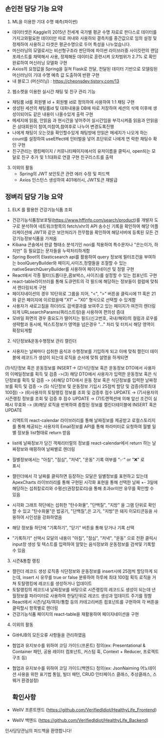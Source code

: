 ## 손인천 담당 기능 요약 ##

1. ML을 이용한 기대 수명 예측(파이썬)
  - 데이터셋은 Kaggle의 2015년 전세계 국가별 평균 수명 자료로 판다스로
    데이터를 가지고와필요한 데이터만 따로 꺼내와 사용하되 결측치를
    중간값으로 임의 설정 및 정제하여 사용하고 타겟은 평균수명으로 두어
    특성을 나누었습니다. 
  - 머신러닝의 모델로서는 비선형구조라 판단하에 파이썬 라이브러중
    사이킷런의 랜덤포레스트를 채택해서 사용, 정제해둔 데이터로 훈련시켜
    오차범위가 2.7% 로 확인 완료하여 머신러닝 모델화 구현
  - Axios의 요청값을 Spring을 걸쳐 Flask로 전달, 전달된 데이터 기반으로
    모델링된 머신러닝이 기대 수명 예측 값 도출하여 반환 구현
  - 내 블로그 (머신러닝) : https://cheonsdev.tistory.com/13
    
2. 웹소켓을 이용한 실시간 채팅 및 친구 관리 기능
  - 채팅룸 id를 회원별 id + 회원별 id로 정의하여 사용하여 1:1 채팅 구현 
  - 생성된 세션의 채팅룸id 및 대화내용을 DB에 따로 저장하여 세션의 삭제
    이후에 생성이되어도 같은 내용이 나올수있게 출력 구현
  - 메세지에 읽음, 안읽음 과 현시간을 넣어주어 실시간임을 부각시켜줌
    읽음과 안읽음은 상대회원이 참여,미참여,참여후로 나누어 변경도록진행
  - 나에게 채팅이 오는것을 확인할수있게 채팅방에 안읽은 메세지가 나오게
    하는 count를 설정하여 useEffect에 인터벌을 넣어 초단위로 나에게 연
    락한 채팅수 확인 구현 
  - 친구관리는 랭킹페이지 / 커뮤니티페이지에서의 유저이름을 클릭시,
    open되는 모달로 친구 추가 및 1:1대화로 연결 구현 친구리스트를 출력

3. 이외의 활동
   - Spring의 JWT 보안토큰 관련 에러 수정 및 피드백
   - Axios 인스턴스 생성하여 401에러시, JWT토큰 재발급
  
## 정벼리 담당 기능 요약 ##

1. ELK 를 활용한 건강기능식품 조회 
 - 건강기능식품정보포털(https://www.hffinfo.com/search/product)를 
    개발자 도구로 분석하여 네트워크항목의 fetch/xhr의 API 송수신 기록을 
    확인하여 해당 어플리케이션에  JWT와 같은 보안처리가 전무함을 확인하여
    해당서버에 등록된 모든 건강기능정보식품을 가져옴
 - Kibana 콘솔에서 한글 형태소 분석기인 nori를 적용하여 특수문자나 
   "은는이가, 하지만" 등 필요없는 문자들을 누락처리하게함
 - Spring Boot의 Elasticsearch api를 활용하여 query 정보에 필터조건을 
   부여하는 boolQueryBuilder와 페이지,사이즈,정렬들을 조절할 수 있는 
   nativeSearchQueryBuilder를 사용하여 페이지네이션 및 정렬 구현
 - React에서 각종 필터(드롭다운,콤보박스, 사이즈)를 설정할 수 있는 컴포넌트 
   구현
 - react-table라이브러를 통해 도큐먼트의 각 필드에 해당하는 정보들이 
   컬럼에 맞춰서 렌더링되게 구현
 - 페이지네이션의 경우 10단위로 그룹을 지어, "<", ">" 버튼을 클릭시에 11 
   혹은 21와 같은 페이지에 이르렀을때 "X1" ~ "X0" 형식으로 선택할 수 있게함
 - 사용자가 새로고침을 하더라도 검색결과를 보여주고 있는 페이지가 여전히 
   렌더링 되게 URLsearchParams(쿼리스트링)을 사용하여 편의성 증대
 - 모바일 화면의 경우 중요도가 떨어지는 필드(신고번호, 국내/해외)의 컬럼과 
   로우를 생략함과 동시에, 텍스트정보가 영역을 넘은경우 "..." 처리 및 터치시 
   해당 영역이 확장되게함

2. 식단정보&운동수행정보 관리 캘린더
 - 사용자는 날짜마다 섭취한 음식과 수행정보를 기입하게 되고 이에 맞춰 
  캘린더 테이블에 레코드가 생성이 되는데 로직을 순서에 맞춰 설명을 하게되면 
  
  (1)식단정보 혹은 운동정보를 INSERT-> (2)식단정보 혹은 운동정보 DTO에서 
  사용자의 이메일정보를 획득 및 검증 ->(3) 해당 DTO에서 사용자가 입력한 
  운동정보 혹은 식단정보를 획득 및 검증 -> (4)해당 DTO에서 운동 정보 혹은 
  식단정보를 입력한 날짜정보를 획득 및 검증 -> (5) 식단정보 및 운동정보 
  기입시 25점씩 할당 및 검증(하루최대 100점) -> (6)사용자의 토탈랭킹 
  정보를 조회 및 검증후 점수 UPDATE -> (7)사용자의 시즌랭킹 정보를 조회 및 
  검증 후 점수 UPDATE -> (7)트랜잭션에 의해 앞선 조건이 실패시 무효화 -> 
  (8)해당 로직을 반복하여 종합된 정보를 캘린더테이블에 INSERT 혹은 
  UPDATE

 - 리액트의 react-calendar 라이브러리를 통해 날짜정보를 제공받고 
   로컬스토리지를 통해 제공되는 사용자의 Email정보를 API를 통해 파라미터로 
   요청하여 월별 일별 정보들 list<dto>형태로 return 받음
  
 - list<dto>에 날짜정보가 담긴 객체리터럴의 정보를 react-calendar에서 
   return 하는 날짜정보와 매핑하여 날짜별로 렌더링
 - 월별정보에서는 "아침", "점심", "저녁", "운동" 기록 여부를 "✅" or "❌" 로  
   표시
- 캘린더에서 각 날짜를 클릭하면 등장하는 모달은 일별정보를 표현하고 있는데
   ApexCharts 라이브러리를 통해 구현된 시각화 표현을 통해 선택한 날짜 +- 
   3일에 해당하는 섭취칼로리와 수평선(권장칼로리)을 통해 초과or미만 유무를 
   확인할 수 있음
- 시각화 그래프 하단에는 섭취한 "탄수화물", "단백질", "지방" 을 그램 단위로 
   확인할 수 있고 "탄수화물"은 밥공기, "단백질",은 고기, "지방"은 돼지 
   이모티콘등을 사용하여 시인성을 강화하였음
- 해당 정보들 하단에 "기록하기", "닫기" 버튼을 통해 닫거나 기록 선택
- "기록하기" 선택시 모달의 내용이 "아침", "점심", "저녁", "운동" 으로 전환
   클릭시 input창 생성 및 텍스트를 입력하여 알맞는 음식정보와 운동정보를 
   검색및 기록할 수 있음

3. 시즌&통합 랭킹
 - 캘린더 레코드 생성 로직중 식단정보와 운동정보를 insert시에 25점씩 
   할당하게 되는데, insert 시 유무를 true or false 분류하여 하루에 최대 
   100점 획득 로직을 거쳐 토탈랭킹에 레코드를 생성하거나 업데이트
 - 토탈랭킹의 레코드내 날짜정보를 바탕으로 시즌랭킹의 레코드도 생성이 
   되는데 년월정보를 파라미터로 사용하여 한달단위로 레코드 생성과 업데이트 
   주기를 정함
 - React에서 시즌/남자/여자/통합 등의 카테고리버튼 컴포넌트를 구현하여 각 
   버튼을 클릭할시 항목별로 렌더링
  - 건강기능식품 페이지의 react-table을 재활용하여 페이지네이션을 구현

4. 이외의 활동
 - GitHUB의 모든오류 사항들을 관리하였음
 - 협업과 유지보수를 위하여 코딩 가이드(프론트) 정의(ex: Presentational & 
   Container 패턴, 공용 레이터 컴포넌트, 커스텀 훅, Context + Reducer, 
   프로젝트 구조 등) 
 - 협업과 유지보수를 위하여 코딩 가이드(백엔드) 정의(ex: JsonNaiming 
   어노테이션 사용을 위한 표기법 통일, 빌더 패턴, CRUD 인터페이스 클래스, 
   추상클래스, 스웨거 환경설정)
   
   ## 확인사항
   
 - WellV 프론트엔드 
    (https://github.com/VerifiedIdiot/HealthyLife_Frontend)
 - WellV 백엔드 (https://github.com/VerifiedIdiot/HealthyLife_Backend)
 
인사담당관님의 피드백을 환영합니다!
